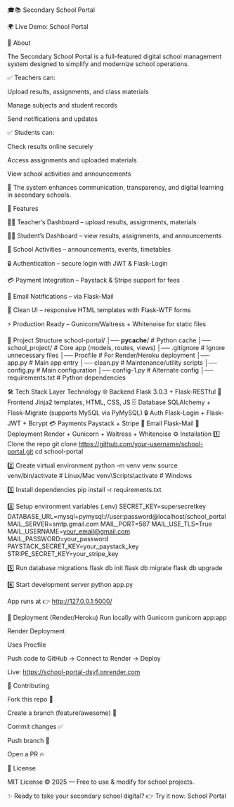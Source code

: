 🎓📚 Secondary School Portal

🌍 Live Demo: School Portal

📝 About

The Secondary School Portal is a full-featured digital school management system designed to simplify and modernize school operations.

✅ Teachers can:

Upload results, assignments, and class materials

Manage subjects and student records

Send notifications and updates

✅ Students can:

Check results online securely

Access assignments and uploaded materials

View school activities and announcements

🎯 The system enhances communication, transparency, and digital learning in secondary schools.

🚀 Features

👩‍🏫 Teacher’s Dashboard – upload results, assignments, materials

👨‍🎓 Student’s Dashboard – view results, assignments, and announcements

🏫 School Activities – announcements, events, timetables

🔒 Authentication – secure login with JWT & Flask-Login

💳 Payment Integration – Paystack & Stripe support for fees

📧 Email Notifications – via Flask-Mail

🎨 Clean UI – responsive HTML templates with Flask-WTF forms

⚡ Production Ready – Gunicorn/Waitress + Whitenoise for static files

📂 Project Structure
school-portal/
│── __pycache__/           # Python cache
│── school_project/        # Core app (models, routes, views)
│── .gitignore             # Ignore unnecessary files
│── Procfile               # For Render/Heroku deployment
│── app.py                 # Main app entry
│── clean.py               # Maintenance/utility scripts
│── config.py              # Main configuration
│── config-1.py            # Alternate config
│── requirements.txt       # Python dependencies

🛠️ Tech Stack
Layer	Technology
🌐 Backend	Flask 3.0.3 + Flask-RESTful
🎨 Frontend	Jinja2 templates, HTML, CSS, JS
🗄️ Database	SQLAlchemy + Flask-Migrate (supports MySQL via PyMySQL)
🔒 Auth	Flask-Login + Flask-JWT + Bcrypt
💳 Payments	Paystack + Stripe
💌 Email	Flask-Mail
🚀 Deployment	Render + Gunicorn + Waitress + Whitenoise
⚙️ Installation
1️⃣ Clone the repo
git clone https://github.com/your-username/school-portal.git
cd school-portal

2️⃣ Create virtual environment
python -m venv venv
source venv/bin/activate    # Linux/Mac
venv\Scripts\activate       # Windows

3️⃣ Install dependencies
pip install -r requirements.txt

4️⃣ Setup environment variables (.env)
SECRET_KEY=supersecretkey
DATABASE_URL=mysql+pymysql://user:password@localhost/school_portal
MAIL_SERVER=smtp.gmail.com
MAIL_PORT=587
MAIL_USE_TLS=True
MAIL_USERNAME=your_email@gmail.com
MAIL_PASSWORD=your_password
PAYSTACK_SECRET_KEY=your_paystack_key
STRIPE_SECRET_KEY=your_stripe_key

5️⃣ Run database migrations
flask db init
flask db migrate
flask db upgrade

6️⃣ Start development server
python app.py


App runs at 👉 http://127.0.0.1:5000/

🐳 Deployment (Render/Heroku)
Run locally with Gunicorn
gunicorn app:app

Render Deployment

Uses Procfile

Push code to GitHub → Connect to Render → Deploy

Live: https://school-portal-dsyf.onrender.com

🤝 Contributing

Fork this repo 🍴

Create a branch (feature/awesome) 🌱

Commit changes ✅

Push branch 🚀

Open a PR 🔥

📜 License

MIT License © 2025 — Free to use & modify for school projects.

✨ Ready to take your secondary school digital?
👉 Try it now: School Portal